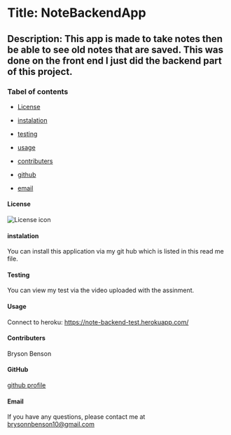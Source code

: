 
# Title: NoteBackendApp

## Description: This app is made to take notes then be able to see old notes that are saved. This was done on the front end I just did the backend part of this project.

### Tabel of contents

* [License](#license)

* [instalation](#instalation)

* [testing](#testing)

* [usage](#usage)

* [contributers](#contributers)

* [github](#github)

* [email](#email)

#### License
![License icon](https://img.shields.io/badge/license-NONE-blue.svg)

#### instalation
You can install this application via my git hub which is listed in this read me file.

#### Testing
You can view my test via the video uploaded with the assinment.

#### Usage
Connect to heroku: https://note-backend-test.herokuapp.com/

#### Contributers
Bryson Benson

#### GitHub
[github profile](https://github.com/Firm-Tofu10)

#### Email
If you have any questions, please contact me at brysonnbenson10@gmail.com

